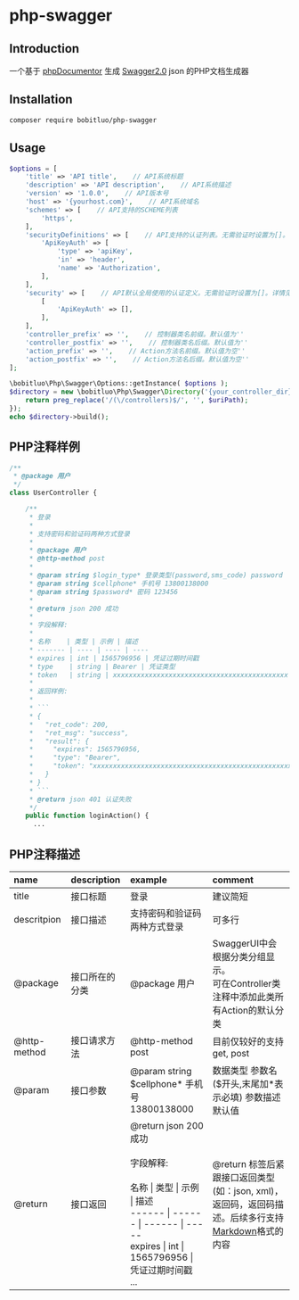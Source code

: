 php-swagger
===========

Introduction
------------

一个基于 [phpDocumentor](https://www.phpdoc.org/) 生成 [Swagger2.0](https://swagger.io/docs/specification/2-0/basic-structure/) json 的PHP文档生成器

Installation
------------

```bash
composer require bobitluo/php-swagger
```

Usage
-----

```php
$options = [ 
    'title' => 'API title',    // API系统标题
    'description' => 'API description',    // API系统描述
    'version' => '1.0.0',    // API版本号
    'host' => '{yourhost.com}',    // API系统域名
    'schemes' => [    // API支持的SCHEME列表
        'https',
    ],  
    'securityDefinitions' => [    // API支持的认证列表。无需验证时设置为[]。详情见：https://swagger.io/docs/specification/2-0/authentication/
        'ApiKeyAuth' => [
            'type' => 'apiKey',
            'in' => 'header',
            'name' => 'Authorization',
        ],  
    ],  
    'security' => [    // API默认全局使用的认证定义。无需验证时设置为[]。详情见：https://swagger.io/docs/specification/2-0/authentication/
        [   
            'ApiKeyAuth' => [], 
        ],  
    ], 
    'controller_prefix' => '',    // 控制器类名前缀。默认值为''
    'controller_postfix' => '',    // 控制器类名后缀。默认值为''
    'action_prefix' => '',    // Action方法名前缀。默认值为空''
    'action_postfix' => '',    // Action方法名后缀。默认值为空''
];

\bobitluo\Php\Swagger\Options::getInstance( $options );
$directory = new \bobitluo\Php\Swagger\Directory('{your_controller_dir}', function($uriPath){
    return preg_replace('/(\/controllers)$/', '', $uriPath);
});
echo $directory->build();
```

PHP注释样例
----------

```php
/**
 * @package 用户
 */
class UserController {

    /** 
     * 登录
     *
     * 支持密码和验证码两种方式登录
     *
     * @package 用户
     * @http-method post
     *
     * @param string $login_type* 登录类型(password,sms_code) password
     * @param string $cellphone* 手机号 13800138000
     * @param string $password* 密码 123456
     *
     * @return json 200 成功
     *
     * 字段解释:
     *
     * 名称    | 类型 | 示例 | 描述 
     * ------- | ---- | ---- | ----
     * expires | int | 1565796956 | 凭证过期时间戳
     * type    | string | Bearer | 凭证类型
     * token   | string | xxxxxxxxxxxxxxxxxxxxxxxxxxxxxxxxxxxxxxxxxxxx | 登录凭证
     *
     * 返回样例:
     *
     * ```
     * {
     *   "ret_code": 200,
     *   "ret_msg": "success",
     *   "result": {
     *     "expires": 1565796956,
     *     "type": "Bearer",
     *     "token": "xxxxxxxxxxxxxxxxxxxxxxxxxxxxxxxxxxxxxxxxxxxxxxxxxxxxxxxxxxxxxxxxxxxxxxx"
     *   }
     * }
     * ```
     * @return json 401 认证失败
     */
    public function loginAction() {
	  ...
```

PHP注释描述
---------

| name           | description   | example      | comment   |
| :------------- | :------------ | :----------- | :-------- |
| title          | 接口标题 | 登录 | 建议简短 |
| descritpion    | 接口描述 | 支持密码和验证码两种方式登录 | 可多行 |
| @package        | 接口所在的分类 | @package 用户 | SwaggerUI中会根据分类分组显示。<br>可在Controller类注释中添加此类所有Action的默认分类 |
| @http-method    | 接口请求方法 | @http-method post | 目前仅较好的支持get, post |
| @param          | 接口参数 | @param string $cellphone* 手机号 13800138000 | 数据类型 参数名($开头,末尾加*表示必填) 参数描述 默认值 |
| @return         | 接口返回 | @return json 200 成功 <br><br> 字段解释: <br><br> 名称 \| 类型 \| 示例 \| 描述 <br> ------ \| ------ \| ------ \| ----- <br> expires \| int \| 1565796956 \| 凭证过期时间戳 <br> ... | @return 标签后紧跟接口返回类型(如：json, xml)，返回码，返回码描述。后续多行支持[Markdown](https://guides.github.com/features/mastering-markdown/)格式的内容 | 
